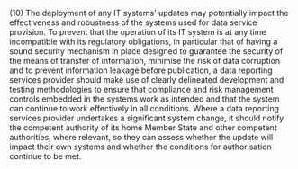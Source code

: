 (10) The deployment of any IT systems' updates may potentially impact the effectiveness and robustness of the systems used for data service provision. To prevent that the operation of its IT system is at any time incompatible with its regulatory obligations, in particular that of having a sound security mechanism in place designed to guarantee the security of the means of transfer of information, minimise the risk of data corruption and to prevent information leakage before publication, a data reporting services provider should make use of clearly delineated development and testing methodologies to ensure that compliance and risk management controls embedded in the systems work as intended and that the system can continue to work effectively in all conditions. Where a data reporting services provider undertakes a significant system change, it should notify the competent authority of its home Member State and other competent authorities, where relevant, so they can assess whether the update will impact their own systems and whether the conditions for authorisation continue to be met.